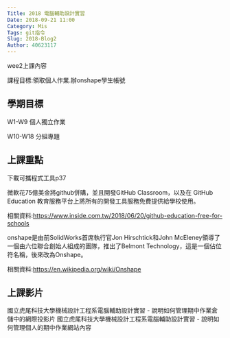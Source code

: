 ```yaml
---
Title: 2018 電腦輔助設計實習
Date: 2018-09-21 11:00
Category: Mis
Tags: git指令
Slug: 2018-Blog2
Author: 40623117
---
```


wee2上課內容

課程目標:領取個人作業.辦onshape學生帳號

<!-- PELICAN_END_SUMMARY -->

學期目標
----

W1-W9 個人獨立作業

W10-W18 分組專題

上課重點
----

下載可攜程式工具p37

微軟花75億美金將github併購，並且開發GitHub Classroom，以及在 GitHub Education 教育服務平台上將所有的開發工具服務免費提供給學校使用。

相關資料:https://www.inside.com.tw/2018/06/20/github-education-free-for-schools

onshape是由前SolidWorks首席執行官Jon Hirschtick和John McEleney領導了一個由六位聯合創始人組成的團隊，推出了Belmont Technology，這是一個佔位符名稱，後來改為Onshape。

相關資料:https://en.wikipedia.org/wiki/Onshape

[p37]:(http://mde.tw/cadp2018/content/index.html)
[GitHub Classroom]:(https://classroom.github.com/)
[GitHub Education]:(https://education.github.com/)
上課影片
----

國立虎尾科技大學機械設計工程系電腦輔助設計實習 - 說明如何管理期中作業倉儲中的網際投影片 
國立虎尾科技大學機械設計工程系電腦輔助設計實習 - 說明如何管理個人的期中作業網站內容 

[國立虎尾科技大學機械設計工程系電腦輔助設計實習 - 說明如何管理期中作業倉儲中的網際投影片]:(https://youtu.be/3SR7vom0YA8) 
[國立虎尾科技大學機械設計工程系電腦輔助設計實習 - 說明如何管理個人的期中作業網站內容]:(https://youtu.be/sD9slKyFNao)